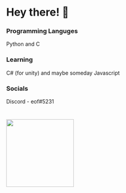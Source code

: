 # Hey there! 👋
### Programming Languges
Python and C
### Learning
C# (for unity) and maybe someday Javascript
### Socials
Discord - eof#5231
# <img height="180em" src="https://github-readme-stats.vercel.app/api?username=dpy64&show_icons=true&hide_border=true&&count_private=true&include_all_commits=true" />
